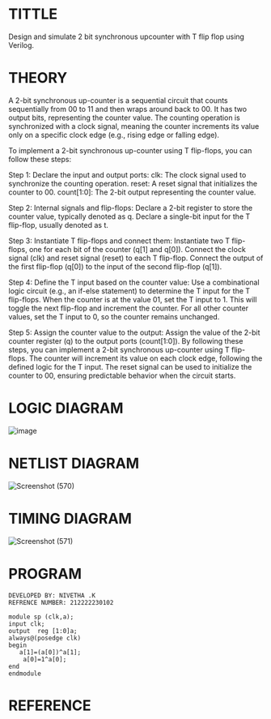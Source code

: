 # TITTLE

Design and simulate 2 bit synchronous upcounter with T flip flop using Verilog.

# THEORY

A 2-bit synchronous up-counter is a sequential circuit that counts sequentially from 00 to 11 and then wraps around back to 00. It has two output bits, representing the counter value. The counting operation is synchronized with a clock signal, meaning the counter increments its value only on a specific clock edge (e.g., rising edge or falling edge).

To implement a 2-bit synchronous up-counter using T flip-flops, you can follow these steps:

Step 1: Declare the input and output ports: clk: The clock signal used to synchronize the counting operation. reset: A reset signal that initializes the counter to 00. count[1:0]: The 2-bit output representing the counter value.

Step 2: Internal signals and flip-flops: Declare a 2-bit register to store the counter value, typically denoted as q. Declare a single-bit input for the T flip-flop, usually denoted as t.

Step 3: Instantiate T flip-flops and connect them: Instantiate two T flip-flops, one for each bit of the counter (q[1] and q[0]). Connect the clock signal (clk) and reset signal (reset) to each T flip-flop. Connect the output of the first flip-flop (q[0]) to the input of the second flip-flop (q[1]).

Step 4: Define the T input based on the counter value: Use a combinational logic circuit (e.g., an if-else statement) to determine the T input for the T flip-flops. When the counter is at the value 01, set the T input to 1. This will toggle the next flip-flop and increment the counter. For all other counter values, set the T input to 0, so the counter remains unchanged.

Step 5: Assign the counter value to the output: Assign the value of the 2-bit counter register (q) to the output ports (count[1:0]). By following these steps, you can implement a 2-bit synchronous up-counter using T flip-flops. The counter will increment its value on each clock edge, following the defined logic for the T input. The reset signal can be used to initialize the counter to 00, ensuring predictable behavior when the circuit starts.


# LOGIC DIAGRAM

![image](https://github.com/NivethaKumar30/Simulation-project--Digital-Electronics/assets/119559844/66456216-289d-4d25-bc6f-9558b30c986a)

# NETLIST DIAGRAM

![Screenshot (570)](https://github.com/NivethaKumar30/Simulation-project--Digital-Electronics/assets/119559844/8bcee6aa-71cb-434b-b016-47b9292394f7)

# TIMING DIAGRAM

![Screenshot (571)](https://github.com/NivethaKumar30/Simulation-project--Digital-Electronics/assets/119559844/50d28f8f-b285-4d8e-84fe-34df3bdf525e)

# PROGRAM
```
DEVELOPED BY: NIVETHA .K
REFRENCE NUMBER: 212222230102

module sp (clk,a);
input clk;
output  reg [1:0]a;
always@(posedge clk)
begin
   a[1]=(a[0])^a[1];
	a[0]=1^a[0];
end
endmodule
```
# REFERENCE
